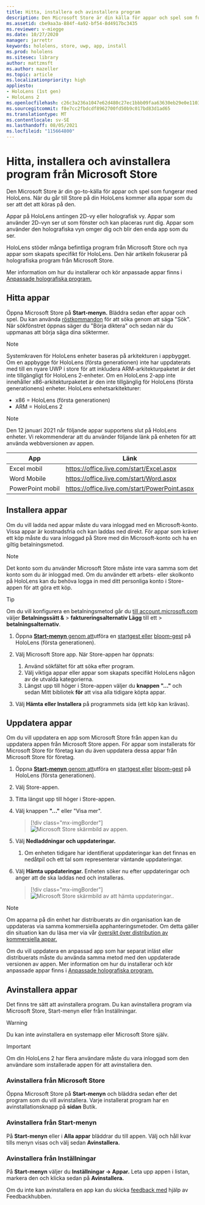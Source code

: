 ```yaml
---
title: Hitta, installera och avinstallera program
description: Den Microsoft Store är din källa för appar och spel som fungerar med HoloLens.  Läs mer om att hitta, installera och avinstallera holografiska appar.
ms.assetid: cbe9aa3a-884f-4a92-bf54-8d4917bc3435
ms.reviewer: v-miegge
ms.date: 10/27/2020
manager: jarrettr
keywords: hololens, store, uwp, app, install
ms.prod: hololens
ms.sitesec: library
author: mattzmsft
ms.author: mazeller
ms.topic: article
ms.localizationpriority: high
appliesto:
- HoloLens (1st gen)
- HoloLens 2
ms.openlocfilehash: c26c3a236a1047e62d480c27ec1bbb09faa63630eb29e0e1103546842d6a76d3
ms.sourcegitcommit: f8e7cc2fbdcdf8962700fd50b9c017bd83d1ad65
ms.translationtype: MT
ms.contentlocale: sv-SE
ms.lasthandoff: 08/05/2021
ms.locfileid: "115664800"
---
```

# <a name="find-install-and-uninstall-applications-from-the-microsoft-store"></a>Hitta, installera och avinstallera program från Microsoft Store

Den Microsoft Store är din go-to-källa för appar och spel som fungerar med HoloLens. När du går till Store på din HoloLens kommer alla appar som du ser att det att köras på den.

Appar på HoloLens antingen 2D-vy eller holografisk vy. Appar som använder 2D-vyn ser ut som fönster och kan placeras runt dig. Appar som använder den holografiska vyn omger dig och blir den enda app som du ser.

HoloLens stöder många befintliga program från Microsoft Store och nya appar som skapats specifikt för HoloLens.  Den här artikeln fokuserar på holografiska program från Microsoft Store.

Mer information om hur du installerar och kör anpassade appar finns i [Anpassade holografiska program.](holographic-custom-apps.md)

## <a name="find-apps"></a>Hitta appar

Öppna Microsoft Store på **Start-menyn.** Bläddra sedan efter appar och spel. Du kan använda [röstkommandon](hololens-cortana.md) för att söka genom att säga "Sök". När sökfönstret öppnas säger du "Börja diktera" och sedan när du uppmanas att börja säga dina söktermer.

> [!NOTE]
> Systemkraven för HoloLens enheter baseras på arkitekturen i appbygget. Om en appbygge för HoloLens (första generationen) inte har uppdaterats med till en nyare UWP i store för att inkludera ARM-arkitekturpaketet är det inte tillgängligt för HoloLens 2-enheter. Om en HoloLens 2-app inte innehåller x86-arkitekturpaketet är den inte tillgänglig för HoloLens (första generationens) enheter. HoloLens enhetsarkitekturer:
> - x86 = HoloLens (första generationen)
> - ARM = HoloLens 2

> [!NOTE]
> Den 12 januari 2021 når följande appar supportens slut på HoloLens enheter. Vi rekommenderar att du använder följande länk på enheten för att använda webbversionen av appen.

| App        | Länk                                          |
|------------|-----------------------------------------------|
| Excel mobil      | https://office.live.com/start/Excel.aspx      |
| Word Mobile       | https://office.live.com/start/Word.aspx       |
| PowerPoint mobil | https://office.live.com/start/PowerPoint.aspx |

## <a name="install-apps"></a>Installera appar

Om du vill ladda ned appar måste du vara inloggad med en Microsoft-konto. Vissa appar är kostnadsfria och kan laddas ned direkt. För appar som kräver ett köp måste du vara inloggad på Store med din Microsoft-konto och ha en giltig betalningsmetod.

> [!NOTE]
> Det konto som du använder Microsoft Store måste inte vara samma som det konto som du är inloggad med. Om du använder ett arbets- eller skolkonto på HoloLens kan du behöva logga in med ditt personliga konto i Store-appen för att göra ett köp.

> [!TIP]
> Om du vill konfigurera en betalningsmetod går du [till account.microsoft.com](https://account.microsoft.com/) väljer **Betalningssätt &**  >  **faktureringsalternativ Lägg** till ett  >  **betalningsalternativ**.

1. Öppna [ **Start-menyn** genom att](holographic-home.md)utföra en [startgest eller](/hololens/hololens2-basic-usage#start-gesture) [bloom-gest](hololens1-basic-usage.md) på HoloLens (första generationen).

1. Välj Microsoft Store app. När Store-appen har öppnats:
   1. Använd sökfältet för att söka efter program. 
   1. Välj viktiga appar eller appar som skapats specifikt HoloLens någon av de utvalda kategorierna.
   1. Längst upp till höger i Store-appen väljer du **knappen "..."** och sedan Mitt bibliotek **för** att visa alla tidigare köpta appar.

1. Välj **Hämta** **eller Installera** på programmets sida (ett köp kan krävas).

## <a name="update-apps"></a>Uppdatera appar

Om du vill uppdatera en app som Microsoft Store från appen kan du uppdatera appen från Microsoft Store appen. För appar som installerats för Microsoft Store för företag kan du även uppdatera dessa appar från Microsoft Store för företag. 

1. Öppna [ **Start-menyn** genom att](holographic-home.md)utföra en [startgest eller](/hololens/hololens2-basic-usage#start-gesture) [bloom-gest](hololens1-basic-usage.md) på HoloLens (första generationen).

1. Välj Store-appen.

1. Titta längst upp till höger i Store-appen. 

1. Välj knappen **"..."** eller "Visa mer".

   > [!div class="mx-imgBorder"]
   > ![Microsoft Store skärmbild av appen.](images/store-update-1.png)

1. Välj **Nedladdningar och uppdateringar.**
    1. Om enheten tidigare har identifierat uppdateringar kan det finnas en nedåtpil och ett tal som representerar väntande uppdateringar.

1. Välj **Hämta uppdateringar.** Enheten söker nu efter uppdateringar och anger att de ska laddas ned och installeras. 
 
   > [!div class="mx-imgBorder"]
   > ![Microsoft Store skärmbild av att hämta uppdateringar..](images/store-update-2.png.jpg)

> [!NOTE]
> Om apparna på din enhet har distribuerats av din organisation kan de uppdateras via samma kommersiella apphanteringsmetoder. Om detta gäller din situation kan du läsa mer via vår [översikt över distribution av kommersiella appar.](app-deploy-overview.md)
>
> Om du vill uppdatera en anpassad app som har separat inläst eller distribuerats måste du använda samma metod med den uppdaterade versionen av appen. Mer information om hur du installerar och kör anpassade appar finns i [Anpassade holografiska program.](holographic-custom-apps.md)

## <a name="uninstall-apps"></a>Avinstallera appar

Det finns tre sätt att avinstallera program. Du kan avinstallera program via Microsoft Store, Start-menyn eller från Inställningar. 

> [!WARNING]
> Du kan inte avinstallera en systemapp eller Microsoft Store själv.

> [!IMPORTANT]
> Om din HoloLens 2 har flera användare måste du vara inloggad som den användare som installerade appen för att avinstallera den. 

### <a name="uninstall-from-the-microsoft-store"></a>Avinstallera från Microsoft Store

Öppna Microsoft Store på **Start-menyn** och bläddra sedan efter det program som du vill avinstallera.  Varje installerat program har en avinstallationsknapp på **sidan** Butik.

### <a name="uninstall-from-the-start-menu"></a>Avinstallera från Start-menyn

På **Start-menyn** eller i **Alla appar** bläddrar du till appen. Välj och håll kvar tills menyn visas och välj sedan **Avinstallera.**

### <a name="uninstall-from-settings"></a>Avinstallera från Inställningar
På **Start-menyn** väljer du **Inställningar -> Appar.** Leta upp appen i listan, markera den och klicka sedan på **Avinstallera.**

Om du inte kan avinstallera en app kan du skicka [feedback med](/hololens/hololens-feedback) hjälp av Feedbackhubben.
